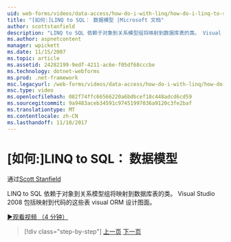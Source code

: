 ```yaml
---
uid: web-forms/videos/data-access/how-do-i-with-linq/how-do-i-linq-to-sql-data-model
title: "[如何:]LINQ to SQL： 数据模型 |Microsoft 文档"
author: scottstanfield
description: "LINQ to SQL 依赖于对象到关系模型组将映射到数据库表的类。 Visual Studio 2008 包括 visual 的 ORM 设计图面..."
ms.author: aspnetcontent
manager: wpickett
ms.date: 11/15/2007
ms.topic: article
ms.assetid: 24282199-9edf-4211-ac6e-f05df68cccbe
ms.technology: dotnet-webforms
ms.prod: .net-framework
msc.legacyurl: /web-forms/videos/data-access/how-do-i-with-linq/how-do-i-linq-to-sql-data-model
msc.type: video
ms.openlocfilehash: 082f74ffc66566220a6bdbcef18c448adcd6cd59
ms.sourcegitcommit: 9a9483aceb34591c97451997036a9120c3fe2baf
ms.translationtype: MT
ms.contentlocale: zh-CN
ms.lasthandoff: 11/10/2017
---
```

<a name="how-do-i-linq-to-sql-data-model"></a>[如何:]LINQ to SQL： 数据模型
====================
通过[Scott Stanfield](https://github.com/scottstanfield)

LINQ to SQL 依赖于对象到关系模型组将映射到数据库表的类。 Visual Studio 2008 包括映射到代码的这些表 visual ORM 设计图面。

[&#9654;观看视频 （4 分钟）](https://channel9.msdn.com/Blogs/ASP-NET-Site-Videos/how-do-i-linq-to-sql-data-model)

>[!div class="step-by-step"]
[上一页](how-do-i-linq-to-sql-overview.md)
[下一页](how-do-i-linq-to-sql-querying-the-database.md)
